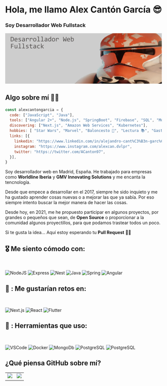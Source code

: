 # Hola, me llamo Alex Cantón García 😎
### Soy Desarrollador Web Fullstack

![Profile](https://github.com/alexcanDvlpr/alexcanDvlpr/blob/main/assets/main.jpg?raw=true)

## Algo sobre mí 🙋‍♂️
```js
const alexcantongarcia = {
  code: ["JavaScript", "Java"],
  tools: ["Angular 2+", "Node.js", "SpringBoot", "Firebase", "SQL", "MongoDB", "Docker 🐳"],
  discovering: ["Next.js", "Amazon Web Services", "Kubernetes"],
  hobbies: [ "Star Wars", "Marvel", "Baloncesto 🏀", "Lectura 📚", "Gastronomía 😋" ],
  links: [{
    linkedin: "https://www.linkedin.com/in/alejandro-cant%C3%B3n-garc%C3%ADa-2a5b7311a/",
    instagram: "https://www.instagram.com/alexcan.dvlpr",
    twitter: "https://twitter.com/ACanton97",
  }],
}
```
Soy desarrollador web en Madrid, España. He trabajado para empresas como **Worldline Iberia** y **GMV Innovating Solutions** y me encanta la tencnología. 

Desde que empece a desarrollar en el 2017, siempre he sido inquieto y me ha gustado aprender cosas nuevas o a mejorar las que ya sabía. Por eso siempre intento buscar la mejor manera de hacer las cosas.

Desde hoy, en 2021, me he propuesto participar en algunos proyectos, por grandes o pequeños que sean, de **Open Source** o proporcionar a la comunidad algunos proyectillos, para que podamos trastear todos un poco.

Si te gusta la idea... Aquí estoy esperando tu **Pull Request** 🥳🥳

## 🎖 Me siento cómodo con:
<br />
<p>
<img src="https://img.shields.io/badge/node.js-6DA55F?style=for-the-badge&logo=node.js&logoColor=white" alt="NodeJS" />
<img src="https://img.shields.io/badge/express.js-%23404d59.svg?style=for-the-badge&logo=express&logoColor=%2361DAFB" alt="Express">
<img src="https://img.shields.io/badge/nestjs-%23E0234E.svg?style=for-the-badge&logo=nestjs&logoColor=white" alt="Nest">
<img src="https://img.shields.io/badge/java-%23ED8B00.svg?style=for-the-badge&logo=java&logoColor=white" alt="Java" />
<img src="https://img.shields.io/badge/spring-%236DB33F.svg?style=for-the-badge&logo=spring&logoColor=white" alt="Spring" />
<img src="https://img.shields.io/badge/angular-%23DD0031.svg?style=for-the-badge&logo=angular&logoColor=white" alt="Angular">
</p>

## 💯 : Me gustarían retos en:
<br />
<p>
<img src="https://img.shields.io/badge/Next-black?style=for-the-badge&logo=next.js&logoColor=white" alt="Next.js" />
<img src="https://img.shields.io/badge/react-%2320232a.svg?style=for-the-badge&logo=react&logoColor=%2361DAFB" alt="React">
<img src="https://img.shields.io/badge/Flutter-%2302569B.svg?style=for-the-badge&logo=Flutter&logoColor=white" alt="Flutter" />
</p>

## 🔨 : Herramientas que uso:
<br />
<p>
<img src="https://img.shields.io/badge/Visual%20Studio%20Code-0078d7.svg?style=for-the-badge&logo=visual-studio-code&logoColor=white" alt="VSCode" />
<img src="https://img.shields.io/badge/docker-%230db7ed.svg?style=for-the-badge&logo=docker&logoColor=white" alt="Docker" />
<img src="https://img.shields.io/badge/MongoDB-%234ea94b.svg?style=for-the-badge&logo=mongodb&logoColor=white" alt="MongoDb">
<img src="https://img.shields.io/badge/postgres-%23316192.svg?style=for-the-badge&logo=postgresql&logoColor=white" alt="PostgreSQL">
<img src="https://img.shields.io/badge/AWS-%23FF9900.svg?style=for-the-badge&logo=amazon-aws&logoColor=white" alt="PostgreSQL">

</p>

## ¿Qué piensa GitHub sobre mí?

<table>
  <tr>
    <td><img src="https://github-readme-stats.vercel.app/api/top-langs/?username=alexcanDvlpr&theme=vue-dark&locale=es&card_width=450em)](https://github.com/alexcanDvlpr/alexcanDvlpr/github-readme-stats"/></td>
    <td><img height="180em" src="https://github-readme-stats.vercel.app/api?username=alexcanDvlpr&show_icons=true&hide_border=true&locale=es&count_private=true&include_all_commits=true&theme=vue-dark&hide_stars=true" /></td>
  </tr>
</table>